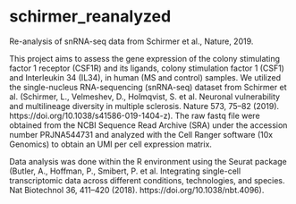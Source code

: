 # schirmer_reanalyzed
<p>Re-analysis of snRNA-seq data from Schirmer et al., Nature, 2019.</p>
<p>This project aims to assess the gene expression of the colony stimulating factor 1 receptor (CSF1R) and its ligands, colony stimulation factor 1 (CSF1) and Interleukin 34 (IL34), in human (MS and control) samples. We utilized the single-nucleus RNA-sequencing (snRNA-seq) dataset from Schirmer et al. (Schirmer, L., Velmeshev, D., Holmqvist, S. et al. Neuronal vulnerability and multilineage diversity in multiple sclerosis. Nature 573, 75–82 (2019). https://doi.org/10.1038/s41586-019-1404-z). The raw fastq file were obtained from the NCBI Sequence Read Archive (SRA) under the accession number PRJNA544731 and analyzed with the Cell Ranger software (10x Genomics) to obtain an UMI per cell expression matrix.</p>
<p>Data analysis was done within the R environment using the Seurat package (Butler, A., Hoffman, P., Smibert, P. et al. Integrating single-cell transcriptomic data across different conditions, technologies, and species. Nat Biotechnol 36, 411–420 (2018). https://doi.org/10.1038/nbt.4096).</p>
